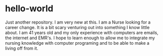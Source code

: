 # hello-world
Just another repository.
I am very new at this. I am a Nurse looking for a career change. It is a bit scary venturing out into something I know little about. I am 41 years old and my only experience with computers are emails, the internet and EMR's. I hope to learn enough to allow me to integrate my nursing knowledge with computer programing and to be able to make a living off from it.
